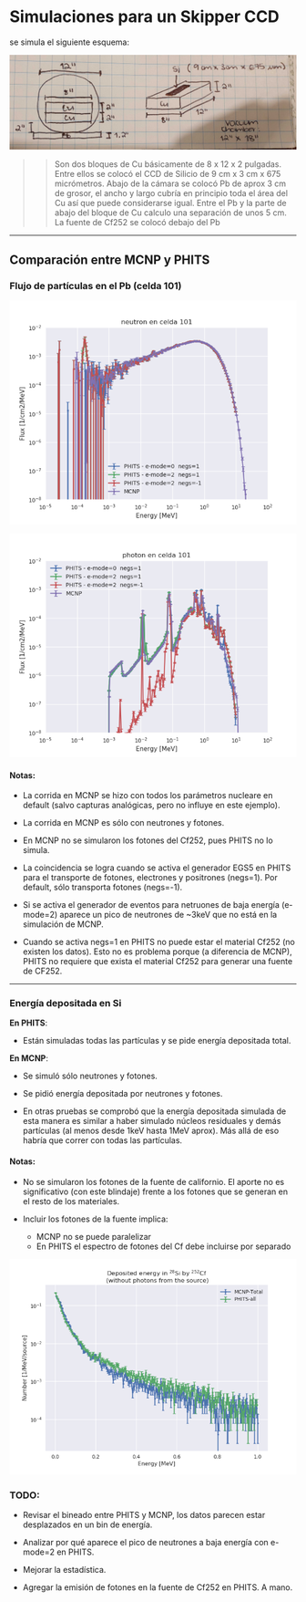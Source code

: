 
# Simulaciones para un Skipper CCD

se simula el siguiente esquema:

![Esquema del experimento](diagrama_experimento.jpg)


>> Son dos bloques de Cu básicamente de 8 x 12 x 2 pulgadas. Entre ellos se colocó el CCD de Silicio de 9 cm x 3 cm x 675 micrómetros. Abajo de la cámara se colocó Pb de aprox 3 cm de grosor, el ancho y largo cubría en principio toda el área del Cu así que puede considerarse igual. Entre el Pb y la parte de abajo del bloque de Cu calculo una separación de unos 5 cm. La fuente de Cf252 se colocó debajo del Pb



----------------------

## Comparación entre MCNP y PHITS

### Flujo de partículas en el Pb (celda 101)

![Flujo de neutrones](espectro_neutrones.png)


![Flujo de fotones](espectro_fotones.png)


#### Notas:

- La corrida en MCNP se hizo con todos los parámetros nucleare en default (salvo capturas analógicas, pero no influye en este ejemplo).

- La corrida en MCNP es sólo con neutrones y fotones.

- En MCNP no se simularon los fotones del Cf252, pues PHITS no lo simula.

- La coincidencia se logra cuando se activa el generador EGS5 en PHITS para el transporte de fotones, electrones y positrones (negs=1). Por default, sólo transporta fotones (negs=-1).

- Si se activa el generador de eventos para netruones de baja energía (e-mode=2) aparece un pico de neutrones de ~3keV que no está en la simulación de MCNP.

- Cuando se activa negs=1 en PHITS no puede estar el material Cf252 (no existen los datos). Esto no es problema porque (a diferencia de MCNP), PHITS no requiere que exista el material Cf252 para generar una fuente de CF252.

-------------------------------

### Energía depositada en Si 

**En PHITS**:

* Están simuladas todas las partículas y se pide energía depositada total.

**En MCNP**:

* Se simuló sólo neutrones y fotones.

* Se pidió energía depositada por neutrones y fotones.

* En otras pruebas se comprobó que la energía depositada simulada de esta manera es similar a haber simulado núcleos residuales y demás partículas (al menos desde 1keV hasta 1MeV aprox). Más allá de eso habría que correr con todas las partículas.

#### Notas:

* No se simularon los fotones de la fuente de californio. El aporte no es significativo (con este blindaje) frente a los fotones que se generan en el resto de los materiales.

* Incluir los fotones de la fuente implica:
    - MCNP no se puede paralelizar
    - En PHITS el espectro de fotones del Cf debe incluirse por separado

![Energía depositada total en Si](deposited_Si_comp.png)


### TODO:

- Revisar el bineado entre PHITS y MCNP, los datos parecen estar desplazados en un bin de energía.

- Analizar por qué aparece el pico de neutrones a baja energía con e-mode=2 en PHITS.

- Mejorar la estadística.

- Agregar la emisión de fotones en la fuente de Cf252 en PHITS. A mano.





